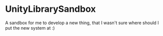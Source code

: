 # UnityLibrarySandbox
A sandbox for me to develop a new thing, that I wasn't sure where should I put the new system at :)

